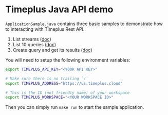 # Timeplus Java API demo

`ApplicationSample.java` contains three basic samples to demonstrate how to interacting with Timeplus Rest API.

1. List streams ([doc](https://docs.timeplus.com/rest.html#tag/Streams-v1beta2/paths/~1v1beta2~1streams/get))
2. List 10 queries ([doc](https://docs.timeplus.com/rest.html#tag/Queries-v1beta2/paths/~1v1beta2~1queries/get))
3. Create query and get its results ([doc](https://docs.timeplus.com/rest.html#tag/Queries-v1beta2/paths/~1v1beta2~1queries/post))

You will need to setup the following environment variables:

```bash
export TIMEPLUS_API_KEY="<YOUR API KEY>"

# Make sure there is no trailing `/`
export TIMEPLUS_ADDRESS="https://us.timeplus.cloud" 

# This is the ID (not friendly name) of your workspace
export TIMEPLUS_WORKSPACE="<YOUR WORKSPACE ID>"
```

Then you can simply run `make run` to start the sample application.